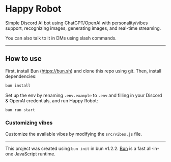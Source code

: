 # Happy Robot

Simple Discord AI bot using ChatGPT/OpenAI with personality/vibes support, recognizing images, generating images, and real-time streaming.

You can also talk to it in DMs using slash commands.


***

## How to use

First, install Bun (<https://bun.sh>) and clone this repo using git. Then, install dependencies:

```bash
bun install
```

Set up the env by renaming `.env.example` to `.env` and filling in your Discord & OpenAI credentials, and run Happy Robot:

```bash
bun run start
```

### Customizing vibes

Customize the available vibes by modifying the `src/vibes.js` file.

***

This project was created using `bun init` in bun v1.2.2. [Bun](https://bun.sh) is a fast all-in-one JavaScript runtime.